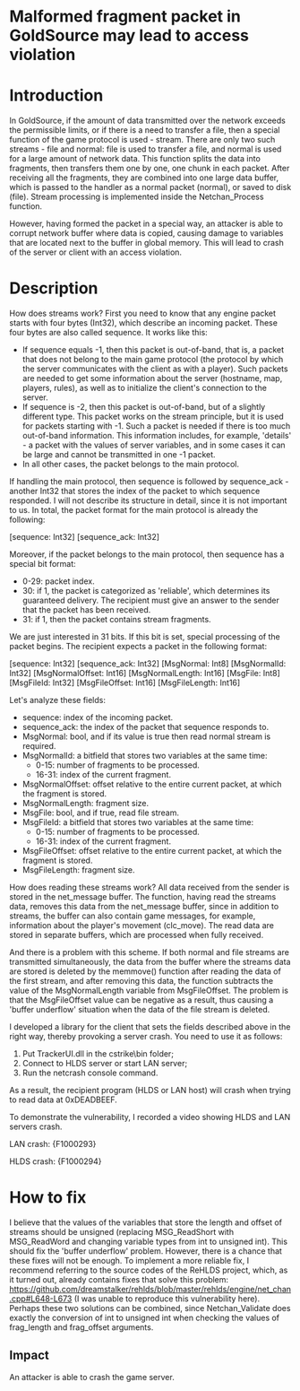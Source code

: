 # Malformed fragment packet in GoldSource may lead to access violation

# Introduction

In GoldSource, if the amount of data transmitted over the network exceeds the permissible limits, or if there is a need to transfer a file, then a special function of the game protocol is used - stream. There are only two such streams - file and normal: file is used to transfer a file, and normal is used for a large amount of network data. This function splits the data into fragments, then transfers them one by one, one chunk in each packet. After receiving all the fragments, they are combined into one large data buffer, which is passed to the handler as a normal packet (normal), or saved to disk (file). Stream processing is implemented inside the Netchan_Process function.

However, having formed the packet in a special way, an attacker is able to corrupt network buffer where data is copied, causing damage to variables that are located next to the buffer in global memory. This will lead to crash of the server or client with an access violation.

# Description

How does streams work? First you need to know that any engine packet starts with four bytes (Int32), which describe an incoming packet. These four bytes are also called sequence. It works like this:

* If sequence equals -1, then this packet is out-of-band, that is, a packet that does not belong to the main game protocol (the protocol by which the server communicates with the client as with a player). Such packets are needed to get some information about the server (hostname, map, players, rules), as well as to initialize the client's connection to the server.
* If sequence is -2, then this packet is out-of-band, but of a slightly different type. This packet works on the stream principle, but it is used for packets starting with -1. Such a packet is needed if there is too much out-of-band information. This information includes, for example, 'details' - a packet with the values ​​of server variables, and in some cases it can be large and cannot be transmitted in one -1 packet.
* In all other cases, the packet belongs to the main protocol.

If handling the main protocol, then sequence is followed by sequence_ack - another Int32 that stores the index of the packet to which sequence responded. I will not describe its structure in detail, since it is not important to us. In total, the packet format for the main protocol is already the following:

[sequence: Int32] [sequence_ack: Int32]

Moreover, if the packet belongs to the main protocol, then sequence has a special bit format:

* 0-29: packet index.
* 30: if 1, the packet is categorized as 'reliable', which determines its guaranteed delivery. The recipient must give an answer to the sender that the packet has been received.
* 31: if 1, then the packet contains stream fragments.

We are just interested in 31 bits. If this bit is set, special processing of the packet begins. The recipient expects a packet in the following format:

[sequence: Int32] [sequence_ack: Int32]
[MsgNormal: Int8] [MsgNormalId: Int32] [MsgNormalOffset: Int16] [MsgNormalLength: Int16]
[MsgFile: Int8] [MsgFileId: Int32] [MsgFileOffset: Int16] [MsgFileLength: Int16]

Let's analyze these fields:

* sequence: index of the incoming packet.
* sequence_ack: the index of the packet that sequence responds to.
* MsgNormal: bool, and if its value is true then read normal stream is required.
* MsgNormalId: a bitfield that stores two variables at the same time:
    * 0-15: number of fragments to be processed.
    * 16-31: index of the current fragment.
* MsgNormalOffset: offset relative to the entire current packet, at which the fragment is stored.
* MsgNormalLength: fragment size.
* MsgFile: bool, and if true, read file stream.
* MsgFileId: a bitfield that stores two variables at the same time:
    * 0-15: number of fragments to be processed.
    * 16-31: index of the current fragment.
* MsgFileOffset: offset relative to the entire current packet, at which the fragment is stored.
* MsgFileLength: fragment size.

How does reading these streams work? All data received from the sender is stored in the net_message buffer. The function, having read the streams data, removes this data from the net_message buffer, since in addition to streams, the buffer can also contain game messages, for example, information about the player's movement (clc_move). The read data are stored in separate buffers, which are processed when fully received.

And there is a problem with this scheme. If both normal and file streams are transmitted simultaneously, the data from the buffer where the streams data are stored is deleted by the memmove() function after reading the data of the first stream, and after removing this data, the function subtracts the value of the MsgNormalLength variable from MsgFileOffset. The problem is that the MsgFileOffset value can be negative as a result, thus causing a 'buffer underflow' situation when the data of the file stream is deleted.

I developed a library for the client that sets the fields described above in the right way, thereby provoking a server crash. You need to use it as follows:

1. Put TrackerUI.dll in the cstrike\bin folder;
2. Connect to HLDS server or start LAN server;
3. Run the netcrash console command.

As a result, the recipient program (HLDS or LAN host) will crash when trying to read data at 0xDEADBEEF.

To demonstrate the vulnerability, I recorded a video showing HLDS and LAN servers crash.

LAN crash:
{F1000293}

HLDS crash:
{F1000294}

# How to fix

I believe that the values ​​of the variables that store the length and offset of streams should be unsigned (replacing MSG_ReadShort with MSG_ReadWord and changing variable types from int to unsigned int). This should fix the 'buffer underflow' problem. However, there is a chance that these fixes will not be enough. To implement a more reliable fix, I recommend referring to the source codes of the ReHLDS project, which, as it turned out, already contains fixes that solve this problem: https://github.com/dreamstalker/rehlds/blob/master/rehlds/engine/net_chan.cpp#L648-L673 (I was unable to reproduce this vulnerability here). Perhaps these two solutions can be combined, since Netchan_Validate does exactly the conversion of int to unsigned int when checking the values ​​of frag_length and frag_offset arguments.

## Impact

An attacker is able to crash the game server.